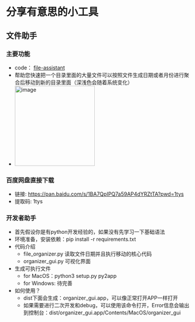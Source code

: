 # 分享有意思的小工具

## 文件助手

### 主要功能
- code： [file-assistant](./file-assistant)
- 帮助您快速把一个目录里面的大量文件可以按照文件生成日期或者月份进行聚合后移动到新的目录里面（深浅色会随着系统变化）
- <img width="218" alt="image" src="https://github.com/user-attachments/assets/822fb755-2515-4306-9564-c9c829058076">

### 百度网盘直接下载
- 链接: https://pan.baidu.com/s/1BA7QpIPQ7a59AP4dYRZtTA?pwd=1tys
- 提取码: 1tys 

### 开发者助手
- 首先假设你是有python开发经验的，如果没有先学习一下基础语法
- 环境准备，安装依赖：pip install -r requirements.txt
- 代码介绍
  - file_organizer.py 读取文件日期并且执行移动的核心代码
  - organizer_gui.py 可视化界面
- 生成可执行文件
  - for MacOS：python3 setup.py py2app 
  - for Windows: 待完善
- 如何使用？
  - dist下面会生成：organizer_gui.app，可以像正常打开APP一样打开  
  - 如果需要进行二次开发和debug，可以使用该命令打开，Error信息会输出到控制台：dist/organizer_gui.app/Contents/MacOS/organizer_gui

 


